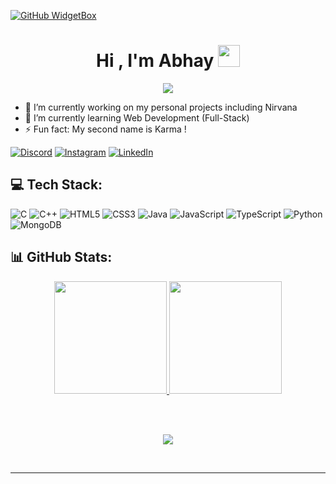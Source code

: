 [![GitHub WidgetBox](https://github-widgetbox.vercel.app/api/profile?username=areyouabhay&data=followers,repositories,stars,commits&theme=carbon)](https://github.com/areyouabhay/)

<h1 align="center">Hi , I'm Abhay <img src="https://media.giphy.com/media/TEnXkcsHrP4YedChhA/giphy.gif" width="35"></h1>
<p align="center">
<a href="https://github.com/DenverCoder1/readme-typing-svg"><img src="https://readme-typing-svg.herokuapp.com?lines=Computer+Science+Engineer;Dedicated+Innovative+Developer;React%20|%20Node.js%20|%20Mongo%20;Always%20learning%20new%20things&amp;center=true&amp;width=500&amp;height=50"></a>
</p>

- 🔭 I’m currently working on my personal projects including Nirvana
- 🌱 I’m currently learning Web Development (Full-Stack)
- ⚡ Fun fact: My second name is Karma !

[![Discord](https://img.shields.io/badge/Discord-%237289DA.svg?logo=discord&logoColor=white)](https://discord.gg/9bWCU6VPEM) [![Instagram](https://img.shields.io/badge/Instagram-%23E4405F.svg?logo=Instagram&logoColor=white)](https://instagram.com/areyouabhay) [![LinkedIn](https://img.shields.io/badge/LinkedIn-%230077B5.svg?logo=linkedin&logoColor=white)](https://linkedin.com/in/areyouabhay) 

## 💻 Tech Stack:
![C](https://img.shields.io/badge/c-%2300599C.svg?style=for-the-badge&logo=c&logoColor=white) ![C++](https://img.shields.io/badge/c++-%2300599C.svg?style=for-the-badge&logo=c%2B%2B&logoColor=white) ![HTML5](https://img.shields.io/badge/html5-%23E34F26.svg?style=for-the-badge&logo=html5&logoColor=white) ![CSS3](https://img.shields.io/badge/css3-%231572B6.svg?style=for-the-badge&logo=css3&logoColor=white) ![Java](https://img.shields.io/badge/java-%23ED8B00.svg?style=for-the-badge&logo=openjdk&logoColor=white) ![JavaScript](https://img.shields.io/badge/javascript-%23323330.svg?style=for-the-badge&logo=javascript&logoColor=%23F7DF1E) ![TypeScript](https://img.shields.io/badge/typescript-%23007ACC.svg?style=for-the-badge&logo=typescript&logoColor=white) ![Python](https://img.shields.io/badge/python-3670A0?style=for-the-badge&logo=python&logoColor=ffdd54) ![MongoDB](https://img.shields.io/badge/MongoDB-%234ea94b.svg?style=for-the-badge&logo=mongodb&logoColor=white) 
## 📊 GitHub Stats:
<p align="center">
<a href="https://github.com/areyouabhay">
  <img height="180em" src="https://github-readme-stats-eight-theta.vercel.app/api?username=areyouabhay&amp;show_icons=true&amp;theme=algolia&amp;include_all_commits=true&amp;count_private=true">
  <img height="180em" src="https://github-readme-stats-eight-theta.vercel.app/api/top-langs/?username=areyouabhay&amp;layout=compact&amp;langs_count=8&amp;theme=algolia&amp;include_all_commits=true&amp;count_private=true">
</a>
</p>
 <br>
  <br>
  <p align="center">
  <img src="https://profile-counter.glitch.me/areyouabhay/count.svg">
</p>
  <br>
  <hr>
<p align="center">
  <br>
</p>
